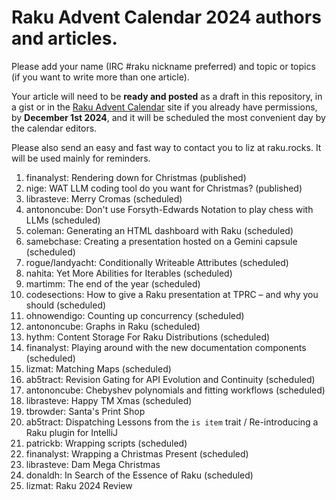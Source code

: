 # Raku Advent Calendar 2024 authors and articles.

Please add your name (IRC #raku nickname preferred) and topic or
topics (if you want to write more than one article).

Your article will need to be **ready and posted** as a draft in
this repository, in a gist or in the
[Raku Advent Calendar](https://raku-advent.blog) site if you
already have permissions, by
**December 1st 2024**,
and it will be scheduled the most convenient day by the calendar
editors.

Please also send an easy and fast way to contact you to liz at raku.rocks. It will be used mainly for
reminders.

1. finanalyst: Rendering down for Christmas (published)
2. nige: WAT LLM coding tool do you want for Christmas? (published)
3. librasteve: Merry Cromas (scheduled)
4. antononcube: Don't use Forsyth-Edwards Notation to play chess with LLMs (scheduled)
5. coleman: Generating an HTML dashboard with Raku (scheduled)
6. samebchase: Creating a presentation hosted on a Gemini capsule (scheduled)
7. rogue/landyacht: Conditionally Writeable Attributes (scheduled)
8. nahita: Yet More Abilities for Iterables (scheduled)
9. martimm: The end of the year (scheduled)
10. codesections: How to give a Raku presentation at TPRC – and why you should (scheduled)
11. ohnowendigo: Counting up concurrency (scheduled)
12. antononcube: Graphs in Raku (scheduled)
13. hythm: Content Storage For Raku Distributions (scheduled)
14. finanalyst: Playing around with the new documentation components (scheduled)
15. lizmat: Matching Maps (scheduled)
16. ab5tract: Revision Gating for API Evolution and Continuity (scheduled)
17. antononcube: Chebyshev polynomials and fitting workflows (scheduled)
18. librasteve: Happy TM Xmas (scheduled)
19. tbrowder: Santa's Print Shop
20. ab5tract: Dispatching Lessons from the `is item` trait / Re-introducing a Raku plugin for IntelliJ
21. patrickb: Wrapping scripts (scheduled)
22. finanalyst: Wrapping a Christmas Present (scheduled)
23. librasteve: Dam Mega Christmas
24. donaldh: In Search of the Essence of Raku (scheduled)
25. lizmat: Raku 2024 Review
